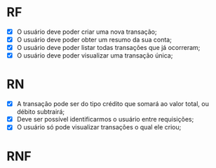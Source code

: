 # RF
- [x] O usuário deve poder criar uma nova transação;
- [x] O usuário deve poder obter um resumo da sua conta;
- [x] O usuário deve poder listar todas transações que já ocorreram;
- [x] O usuário deve poder visualizar uma transação única;

# RN
- [x] A transação pode ser do tipo crédito que somará ao valor total, ou débito subtrairá;
- [x] Deve ser possível identificarmos o usuário entre requisições;
- [x] O usuário só pode visualizar transações o qual ele criou;

# RNF
